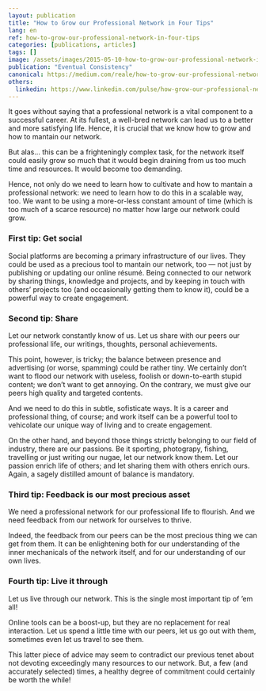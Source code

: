 ```yaml
---
layout: publication
title: "How to Grow our Professional Network in Four Tips"
lang: en
ref: how-to-grow-our-professional-network-in-four-tips
categories: [publications, articles]
tags: []
image: /assets/images/2015-05-10-how-to-grow-our-professional-network-in-four-tips.jpg
publication: "Eventual Consistency"
canonical: https://medium.com/reale/how-to-grow-our-professional-network-in-four-tips-c3eceaa9c98f
others:
  linkedin: https://www.linkedin.com/pulse/how-grow-our-professional-network-four-tips-roberto-reale/
---
```


It goes without saying that a professional network is a vital component to a successful career. At its fullest, a well-bred network can lead us to a better and more satisfying life. Hence, it is crucial that we know how to grow and how to mantain our network.

But alas... this can be a frighteningly complex task, for the network itself could easily grow so much that it would begin draining from us too much time and resources. It would become too demanding.

Hence, not only do we need to learn how to cultivate and how to mantain a professional network: we need to learn how to do this in a scalable way, too. We want to be using a more-or-less constant amount of time (which is too much of a scarce resource) no matter how large our network could grow.

### First tip: Get social

Social platforms are becoming a primary infrastructure of our lives. They could be used as a precious tool to mantain our network, too — not just by publishing or updating our online résumé. Being connected to our network by sharing things, knowledge and projects, and by keeping in touch with others’ projects too (and occasionally getting them to know it), could be a powerful way to create engagement.

### Second tip: Share

Let our network constantly know of us. Let us share with our peers our professional life, our writings, thoughts, personal achievements.

This point, however, is tricky; the balance between presence and advertising (or worse, spamming) could be rather tiny. We certainly don’t want to flood our network with useless, foolish or down-to-earth stupid content; we don’t want to get annoying. On the contrary, we must give our peers high quality and targeted contents.

And we need to do this in subtle, sofisticate ways. It is a career and professional thing, of course; and work itself can be a powerful tool to vehicolate our unique way of living and to create engagement.

On the other hand, and beyond those things strictly belonging to our field of industry, there are our passions. Be it sporting, photograpy, fishing, travelling or just writing our nugae, let our network know them. Let our passion enrich life of others; and let sharing them with others enrich ours. Again, a sagely distilled amount of balance is mandatory.

### Third tip: Feedback is our most precious asset

We need a professional network for our professional life to flourish. And we need feedback from our network for ourselves to thrive.

Indeed, the feedback from our peers can be the most precious thing we can get from them. It can be enlightening both for our understanding of the inner mechanicals of the network itself, and for our understanding of our own lives.

### Fourth tip: Live it through

Let us live through our network. This is the single most important tip of ’em all!

Online tools can be a boost-up, but they are no replacement for real interaction. Let us spend a little time with our peers, let us go out with them, sometimes even let us travel to see them.

This latter piece of advice may seem to contradict our previous tenet about not devoting exceedingly many resources to our network. But, a few (and accurately selected) times, a healthy degree of commitment could certainly be worth the while!
